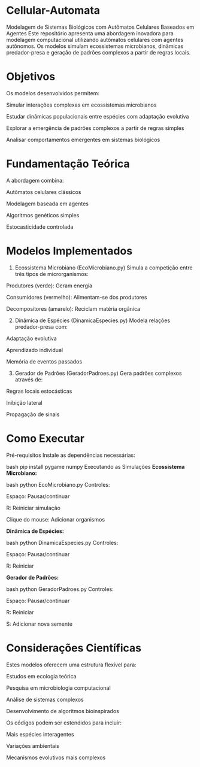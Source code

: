 # Cellular-Automata
Modelagem de Sistemas Biológicos com Autômatos Celulares Baseados em Agentes
Este repositório apresenta uma abordagem inovadora para modelagem computacional utilizando autômatos celulares com agentes autônomos. Os modelos simulam ecossistemas microbianos, dinâmicas predador-presa e geração de padrões complexos a partir de regras locais.

# Objetivos
Os modelos desenvolvidos permitem:

Simular interações complexas em ecossistemas microbianos

Estudar dinâmicas populacionais entre espécies com adaptação evolutiva

Explorar a emergência de padrões complexos a partir de regras simples

Analisar comportamentos emergentes em sistemas biológicos

# Fundamentação Teórica
A abordagem combina:

Autômatos celulares clássicos

Modelagem baseada em agentes

Algoritmos genéticos simples

Estocasticidade controlada

# Modelos Implementados
1. Ecossistema Microbiano (EcoMicrobiano.py)
Simula a competição entre três tipos de microrganismos:

Produtores (verde): Geram energia

Consumidores (vermelho): Alimentam-se dos produtores

Decompositores (amarelo): Reciclam matéria orgânica

2. Dinâmica de Espécies (DinamicaEspecies.py)
Modela relações predador-presa com:

Adaptação evolutiva

Aprendizado individual

Memória de eventos passados

3. Gerador de Padrões (GeradorPadroes.py)
Gera padrões complexos através de:

Regras locais estocásticas

Inibição lateral

Propagação de sinais

# Como Executar
Pré-requisitos
Instale as dependências necessárias:

bash
pip install pygame numpy
Executando as Simulações
**Ecossistema Microbiano:**

bash
python EcoMicrobiano.py
Controles:

Espaço: Pausar/continuar

R: Reiniciar simulação

Clique do mouse: Adicionar organismos

**Dinâmica de Espécies:**

bash
python DinamicaEspecies.py
Controles:

Espaço: Pausar/continuar

R: Reiniciar

**Gerador de Padrões:**

bash
python GeradorPadroes.py
Controles:

Espaço: Pausar/continuar

R: Reiniciar

S: Adicionar nova semente

# Considerações Científicas
Estes modelos oferecem uma estrutura flexível para:

Estudos em ecologia teórica

Pesquisa em microbiologia computacional

Análise de sistemas complexos

Desenvolvimento de algoritmos bioinspirados

Os códigos podem ser estendidos para incluir:

Mais espécies interagentes

Variações ambientais

Mecanismos evolutivos mais complexos